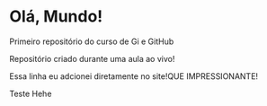 # Olá, Mundo!
 Primeiro repositório do curso de Gi e GitHub

Repositório criado durante uma aula ao vivo!

Essa linha eu adcionei diretamente no site!QUE IMPRESSIONANTE!

Teste Hehe
